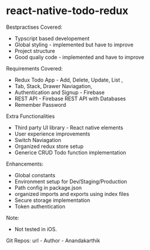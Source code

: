 # react-native-todo-redux
    
Bestpractises Covered:
* Typscript based developement
* Global styling - implemented but have to improve
* Project structure
* Good qualiy code - implemented and have to improve

Requirements Covered:
* Redux Todo App - Add, Delete, Update, List  ,
* Tab, Stack, Drawer Naviagation,
* Authentication and Signup - Firebase
* REST API - Firebase REST API with Databases
* Remember Password

Extra Functionalities
* Third party UI library - React native elements
* User experience improvements
* Switch Naviagation
* Organized redux store setup
* Generice CRUD Todo function implementation

Enhancements:
* Global constants
* Environment setup for Dev/Staging/Production
* Path config in package.json
* organized imports and exports using index files
* Secure storage implementation
* Token authentication

Note:
* Not tested in iOS.

Git Repos:
url - 
Author - Anandakarthik


